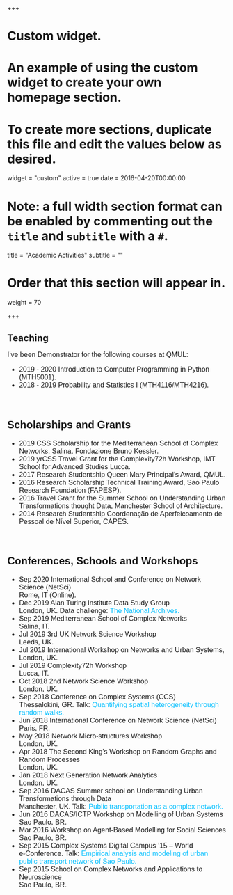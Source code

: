 +++
# Custom widget.
# An example of using the custom widget to create your own homepage section.
# To create more sections, duplicate this file and edit the values below as desired.
widget = "custom"
active = true
date = 2016-04-20T00:00:00

# Note: a full width section format can be enabled by commenting out the `title` and `subtitle` with a `#`.
title = "Academic Activities"
subtitle = ""

# Order that this section will appear in.
weight = 70

+++

Teaching
---
<font face="arial" size=3>

I’ve been Demonstrator for the following courses at QMUL:

<!-- <font color="deepskyblue"> </font> -->

* 2019 - 2020 Introduction to Computer Programming in Python (MTH5001).  
* 2018 - 2019 Probability and Statistics I (MTH4116/MTH4216).  

<br>

Scholarships and Grants
---

* 2019 CSS Scholarship for the Mediterranean School of Complex Networks, Salina, Fondazione Bruno Kessler.  
* 2019 yrCSS Travel Grant for the Complexity72h Workshop, IMT School for Advanced Studies Lucca.  
* 2017 Research Studentship Queen Mary Principal’s Award, QMUL.  
* 2016 Research Scholarship Technical Training Award, Sao Paulo Research Foundation (FAPESP).  
* 2016 Travel Grant for the Summer School on Understanding Urban Transformations thought Data, Manchester School of Architecture.  
* 2014 Research Studentship Coordenação de Aperfeicoamento de Pessoal de Nível Superior, CAPES.  


<br>

Conferences, Schools and Workshops
---
* Sep 2020 International School and Conference on Network Science (NetSci)  
Rome, IT (Online).
* Dec 2019 Alan Turing Institute Data Study Group  
London, UK. Data challenge: <font color="deepskyblue">The National Archives.</font>
* Sep 2019 Mediterranean School of Complex Networks  
Salina, IT.
* Jul 2019 3rd UK Network Science Workshop  
Leeds, UK.
* Jul 2019 International Workshop on Networks and Urban Systems,  
London, UK.
* Jul 2019 Complexity72h Workshop  
Lucca, IT.
* Oct 2018 2nd Network Science Workshop  
London, UK.
* Sep 2018 Conference on Complex Systems (CCS)  
Thessalokini, GR. Talk: <font color="deepskyblue">Quantifying spatial heterogeneity through random walks.</font>
* Jun 2018 International Conference on Network Science (NetSci)  
Paris, FR.
* May 2018 Network Micro-structures Workshop  
London, UK.
* Apr 2018 The Second King’s Workshop on Random Graphs and Random Processes  
London, UK.
* Jan 2018 Next Generation Network Analytics  
London, UK.
* Sep 2016 DACAS Summer school on Understanding Urban Transformations through Data  
Manchester, UK. Talk: <font color="deepskyblue">Public transportation as a complex network.</font>
* Jun 2016 DACAS/ICTP Workshop on Modelling of Urban Systems  
Sao Paulo, BR.
* Mar 2016 Workshop on Agent-Based Modelling for Social Sciences  
Sao Paulo, BR.
* Sep 2015 Complex Systems Digital Campus ’15 – World  
e-Conference. Talk: <font color="deepskyblue">Empirical analysis and modeling of urban public transport network of Sao Paulo.</font>
* Sep 2015 School on Complex Networks and Applications to Neuroscience  
Sao Paulo, BR.
